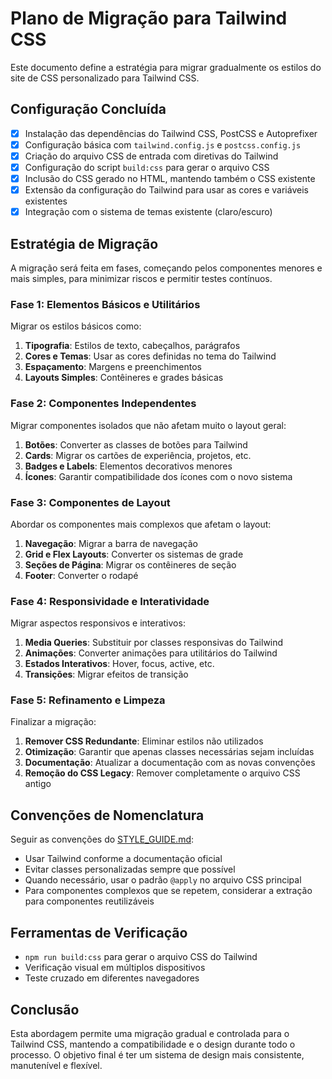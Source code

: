 # Plano de Migração para Tailwind CSS

Este documento define a estratégia para migrar gradualmente os estilos do site de CSS personalizado para Tailwind CSS.

## Configuração Concluída

- [x] Instalação das dependências do Tailwind CSS, PostCSS e Autoprefixer
- [x] Configuração básica com `tailwind.config.js` e `postcss.config.js`
- [x] Criação do arquivo CSS de entrada com diretivas do Tailwind
- [x] Configuração do script `build:css` para gerar o arquivo CSS
- [x] Inclusão do CSS gerado no HTML, mantendo também o CSS existente
- [x] Extensão da configuração do Tailwind para usar as cores e variáveis existentes
- [x] Integração com o sistema de temas existente (claro/escuro)

## Estratégia de Migração

A migração será feita em fases, começando pelos componentes menores e mais simples, para minimizar riscos e permitir testes contínuos.

### Fase 1: Elementos Básicos e Utilitários

Migrar os estilos básicos como:
1. **Tipografia**: Estilos de texto, cabeçalhos, parágrafos
2. **Cores e Temas**: Usar as cores definidas no tema do Tailwind
3. **Espaçamento**: Margens e preenchimentos
4. **Layouts Simples**: Contêineres e grades básicas

### Fase 2: Componentes Independentes

Migrar componentes isolados que não afetam muito o layout geral:
1. **Botões**: Converter as classes de botões para Tailwind
2. **Cards**: Migrar os cartões de experiência, projetos, etc.
3. **Badges e Labels**: Elementos decorativos menores
4. **Ícones**: Garantir compatibilidade dos ícones com o novo sistema

### Fase 3: Componentes de Layout

Abordar os componentes mais complexos que afetam o layout:
1. **Navegação**: Migrar a barra de navegação
2. **Grid e Flex Layouts**: Converter os sistemas de grade
3. **Seções de Página**: Migrar os contêineres de seção
4. **Footer**: Converter o rodapé

### Fase 4: Responsividade e Interatividade

Migrar aspectos responsivos e interativos:
1. **Media Queries**: Substituir por classes responsivas do Tailwind
2. **Animações**: Converter animações para utilitários do Tailwind
3. **Estados Interativos**: Hover, focus, active, etc.
4. **Transições**: Migrar efeitos de transição

### Fase 5: Refinamento e Limpeza

Finalizar a migração:
1. **Remover CSS Redundante**: Eliminar estilos não utilizados
2. **Otimização**: Garantir que apenas classes necessárias sejam incluídas
3. **Documentação**: Atualizar a documentação com as novas convenções
4. **Remoção do CSS Legacy**: Remover completamente o arquivo CSS antigo

## Convenções de Nomenclatura

Seguir as convenções do [STYLE_GUIDE.md](./STYLE_GUIDE.md):

- Usar Tailwind conforme a documentação oficial
- Evitar classes personalizadas sempre que possível
- Quando necessário, usar o padrão `@apply` no arquivo CSS principal
- Para componentes complexos que se repetem, considerar a extração para componentes reutilizáveis

## Ferramentas de Verificação

- `npm run build:css` para gerar o arquivo CSS do Tailwind
- Verificação visual em múltiplos dispositivos
- Teste cruzado em diferentes navegadores

## Conclusão

Esta abordagem permite uma migração gradual e controlada para o Tailwind CSS, mantendo a compatibilidade e o design durante todo o processo. O objetivo final é ter um sistema de design mais consistente, manutenível e flexível.
